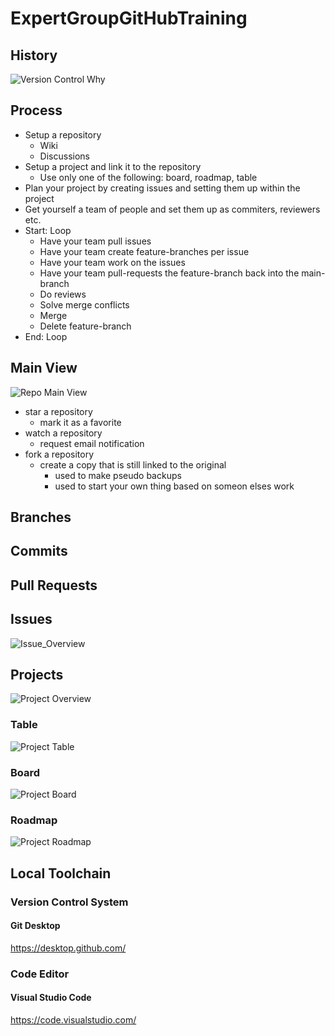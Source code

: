 # ExpertGroupGitHubTraining

## History

![Version Control Why](src/VersionControl_Why.svg)

## Process

- Setup a repository
  - Wiki
  - Discussions
- Setup a project and link it to the repository
  - Use only one of the following: board, roadmap, table
- Plan your project by creating issues and setting them up within the project
- Get yourself a team of people and set them up as commiters, reviewers etc.
- Start: Loop
  - Have your team pull issues
  - Have your team create feature-branches per issue
  - Have your team work on the issues
  - Have your team pull-requests the feature-branch back into the main-branch
  - Do reviews
  - Solve merge conflicts
  - Merge
  - Delete feature-branch
- End: Loop

## Main View

![Repo Main View](src/Repo_Main_View.jpg)

- star a repository
  - mark it as a favorite
- watch a repository
  - request email notification
- fork a repository
  - create a copy that is still linked to the original
    - used to make pseudo backups
    - used to start your own thing based on someon elses work

## Branches

## Commits

## Pull Requests

## Issues

![Issue_Overview](src/Issue_Overview.jpg)

## Projects

![Project Overview](src/Project_Overview.jpg)

### Table

![Project Table](src/Project_Table.jpg)

### Board

![Project Board](src/Project_Board.jpg)

### Roadmap

![Project Roadmap](src/Project_Roadmap.jpg)

## Local Toolchain

### Version Control System

#### Git Desktop

https://desktop.github.com/

### Code Editor

#### Visual Studio Code

https://code.visualstudio.com/
